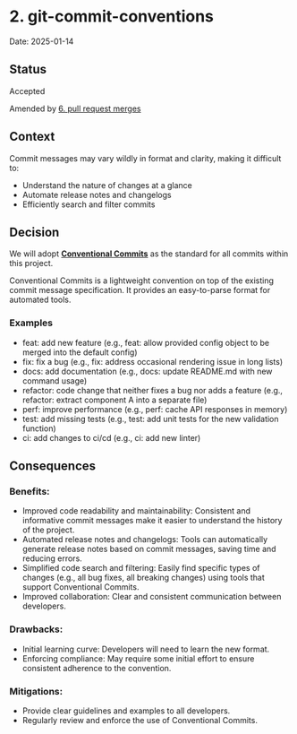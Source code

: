 # 2. git-commit-conventions

Date: 2025-01-14

## Status

Accepted

Amended by [6. pull request merges](0006-pull-request-merges.md)

## Context

Commit messages may vary wildly in format and clarity, making it difficult to:

- Understand the nature of changes at a glance
- Automate release notes and changelogs
- Efficiently search and filter commits

## Decision

We will adopt [**Conventional Commits**](https://www.conventionalcommits.org/en/v1.0.0/) as the standard for all commits within this project.

Conventional Commits is a lightweight convention on top of the existing commit message specification. It provides an easy-to-parse format for automated tools.

### Examples

- feat: add new feature (e.g., feat: allow provided config object to be merged into the default config)
- fix: fix a bug (e.g., fix: address occasional rendering issue in long lists)
- docs: add documentation (e.g., docs: update README.md with new command usage)
- refactor: code change that neither fixes a bug nor adds a feature (e.g., refactor: extract component A into a separate file)
- perf: improve performance (e.g., perf: cache API responses in memory)
- test: add missing tests (e.g., test: add unit tests for the new validation function)
- ci: add changes to ci/cd (e.g., ci: add new linter)

## Consequences

### Benefits:

- Improved code readability and maintainability: Consistent and informative commit messages make it easier to understand the history of the project.
- Automated release notes and changelogs: Tools can automatically generate release notes based on commit messages, saving time and reducing errors.
- Simplified code search and filtering: Easily find specific types of changes (e.g., all bug fixes, all breaking changes) using tools that support Conventional Commits.
- Improved collaboration: Clear and consistent communication between developers.

### Drawbacks:

- Initial learning curve: Developers will need to learn the new format.
- Enforcing compliance: May require some initial effort to ensure consistent adherence to the convention.

### Mitigations:

- Provide clear guidelines and examples to all developers.
- Regularly review and enforce the use of Conventional Commits.
